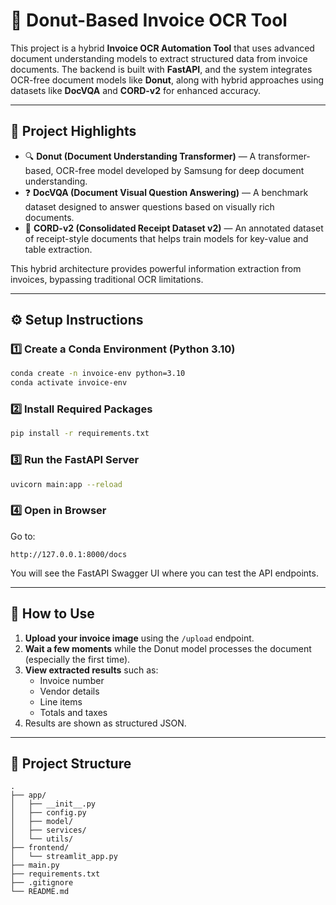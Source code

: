# 🧾 Donut-Based Invoice OCR Tool

This project is a hybrid **Invoice OCR Automation Tool** that uses advanced document understanding models to extract structured data from invoice documents. The backend is built with **FastAPI**, and the system integrates OCR-free document models like **Donut**, along with hybrid approaches using datasets like **DocVQA** and **CORD-v2** for enhanced accuracy.

---

## 🧠 Project Highlights

- 🔍 **Donut (Document Understanding Transformer)** — A transformer-based, OCR-free model developed by Samsung for deep document understanding.
- ❓ **DocVQA (Document Visual Question Answering)** — A benchmark dataset designed to answer questions based on visually rich documents.
- 🧾 **CORD-v2 (Consolidated Receipt Dataset v2)** — An annotated dataset of receipt-style documents that helps train models for key-value and table extraction.

This hybrid architecture provides powerful information extraction from invoices, bypassing traditional OCR limitations.

---

## ⚙️ Setup Instructions

### 1️⃣ Create a Conda Environment (Python 3.10)

```bash
conda create -n invoice-env python=3.10
conda activate invoice-env
```

### 2️⃣ Install Required Packages

```bash
pip install -r requirements.txt
```

### 3️⃣ Run the FastAPI Server

```bash
uvicorn main:app --reload
```

### 4️⃣ Open in Browser

Go to:

```
http://127.0.0.1:8000/docs
```

You will see the FastAPI Swagger UI where you can test the API endpoints.

---

## 🧪 How to Use

1. **Upload your invoice image** using the `/upload` endpoint.
2. **Wait a few moments** while the Donut model processes the document (especially the first time).
3. **View extracted results** such as:
   - Invoice number
   - Vendor details
   - Line items
   - Totals and taxes
4. Results are shown as structured JSON.

---

## 📁 Project Structure

```
.
├── app/
│   ├── __init__.py
│   ├── config.py
│   ├── model/
│   ├── services/
│   └── utils/
├── frontend/
│   └── streamlit_app.py
├── main.py
├── requirements.txt
├── .gitignore
└── README.md
```



